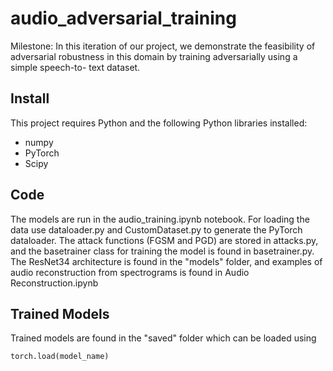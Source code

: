 # audio_adversarial_training

Milestone: In this iteration of our project, we demonstrate the feasibility of adversarial robustness in this domain by training adversarially using a simple speech-to- text dataset.

## Install

This project requires Python and the following Python libraries installed:

* numpy
* PyTorch
* Scipy

## Code

The models are run in the audio_training.ipynb notebook. For loading the data use dataloader.py and CustomDataset.py to generate the PyTorch dataloader. The attack functions (FGSM and PGD) are stored in attacks.py, and the basetrainer class for training the model is found in basetrainer.py. The ResNet34 architecture is found in the "models" folder, and examples of audio reconstruction from spectrograms is found in Audio Reconstruction.ipynb

## Trained Models

Trained models are found in the "saved" folder which can be loaded using

```
torch.load(model_name)
```

